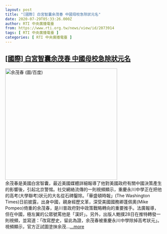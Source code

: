```yaml
---
layout: post
title: "[國際] 白宮智囊余茂春 中國母校急除狀元名"
date: 2020-07-29T05:33:26.000Z
author: RTI 中央廣播電臺
from: https://www.rti.org.tw/news/view/id/2073914
tags: [ RTI 中央廣播電臺 ]
categories: [ RTI 中央廣播電臺 ]
---
```

<!--1596000806000-->
[[國際] 白宮智囊余茂春 中國母校急除狀元名](https://www.rti.org.tw/news/view/id/2073914)
------

<div>
<img src="https://static.rti.org.tw/assets/thumbnails/2020/07/20/e0c3e3adb476cdb8e820e1528dc3fc91.jpeg" width="360" alt="余茂春 (圖/百度)" title="余茂春 (圖/百度)"><br>余茂春是美國白宮智囊，最近美國媒體詳細報導了他對美國政府有關中國決策產生的影響後，引起北京警惕。社交網絡流傳的一則視頻顯示，重慶永川中學正在把他的高考(大學聯考)狀元的大名從石碑鑿除。「華盛頓時報」(The Washington Times)日前披露，出身中國，親身經歷文革，深受美國國務卿蓬佩奧(Mike Pompeo)倚重的余茂春，是川普政府對中政策戰略轉向的重要推手。法廣報導，但在中國，極左翼的公眾號罵他是「漢奸」。另外，出版人鮑撲28日在推特轉發一則視頻，並寫道：「改寫歷史，留此為證，余茂春被重慶永川中學除掉高考狀元」。視頻顯示，官方正試圖塗抹余茂...<a target="_blank" href="https://www.rti.org.tw/news/view/id/2073914">...more</a>
</div>
